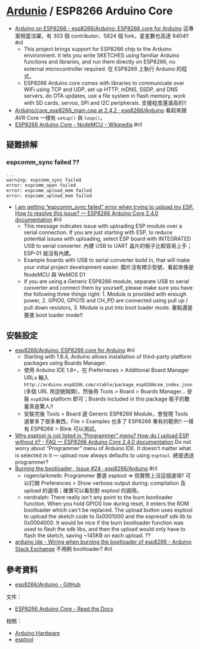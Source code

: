# [Ardunio](arduino.md) / ESP8266 Arduino Core

  - [Arduino on ESP8266 - esp8266/Arduino: ESP8266 core for Arduino](https://github.com/esp8266/Arduino#arduino-on-esp8266) 這專案相當活躍，有 303 個 contributor、5824 個 fork，星星數也高達 8404!! #ril
      - This project brings support for ESP8266 chip to the Arduino environment. It lets you write SKETCHES using familiar Arduino functions and libraries, and run them directly on ESP8266, no external microcontroller required. 在 ESP8266 上執行 Arduino 的程式。
      - ESP8266 Arduino core comes with libraries to communicate over WiFi using TCP and UDP, set up HTTP, mDNS, SSDP, and DNS servers, do OTA updates, use a file system in flash memory, work with SD cards, servos, SPI and I2C peripherals. 支援程度還滿高的!!
  - [Arduino/core\_esp8266\_main\.cpp at 2\.4\.2 · esp8266/Arduino](https://github.com/esp8266/Arduino/blob/2.4.2/cores/esp8266/core_esp8266_main.cpp#L117) 看起來跟 AVR Core 一樣有 `setup()` 與 `loop()`。
  - [ESP8266 Arduino Core - NodeMCU \- Wikipedia](https://en.wikipedia.org/wiki/NodeMCU#ESP8266_Arduino_Core) #ril

## 疑難排解

### espcomm_sync failed ??

```
...
warning: espcomm_sync failed
error: espcomm_open failed
error: espcomm_upload_mem failed
error: espcomm_upload_mem failed
```

  - [I am getting “espcomm\_sync failed” error when trying to upload my ESP\. How to resolve this issue? — ESP8266 Arduino Core 2\.4\.0 documentation](https://arduino-esp8266.readthedocs.io/en/latest/faq/a01-espcomm_sync-failed.html) #ril
      - This message indicates issue with uploading ESP module over a serial connection. If you are just starting with ESP, to reduce potential issues with uploading, select ESP board with INTEGRATED USB to serial converter. 內建 USB to UART 晶片的板子比較容易上手；ESP-01 就沒有內建。
      - Example boards with USB to serial converter build in, that will make your initial project development easier. 圖片沒有標示型號，看起來像是 NodeMCU 與 WeMOS D1
      - If you are using a Generic ESP8266 module, separate USB to serial converter and connect them by yourself, please make sure you have the following three things right: 1. Module is provided with enough power, 2. GPIO0, GPIO15 and CH_PD are connected using pull up / pull down resistors, 3. Module is put into boot loader mode. 重點還是要進 boot loader mode!!

## 安裝設定

  - [esp8266/Arduino: ESP8266 core for Arduino](https://github.com/esp8266/Arduino#installing-with-boards-manager) #ril
      - Starting with 1.6.4, Arduino allows installation of third-party platform packages using Boards Manager.
      - 使用 Arduino IDE 1.8+，在 Preferneces > Additional Board Manager URLs 輪入 `http://arduino.esp8266.com/stable/package_esp8266com_index.json` (多個 URL 用逗號隔開)，然後用 Tools > Board > Boards Manager... 安裝 `esp8266` platform 即可；Boards included in this package 板子的數量真是驚人!!
      - 安裝完後 Tools > Board 選 Generic ESP8266 Module，會發現 Tools 選單多了很多東西，File > Examples 也多了 ESP8266 專有的範例!! 一樣有 ESP8266 > Blink 可以測試。
  - [Why esptool is not listed in “Programmer” menu? How do I upload ESP without it? - FAQ — ESP8266 Arduino Core 2\.4\.0 documentation](https://arduino-esp8266.readthedocs.io/en/latest/faq/readme.html#why-esptool-is-not-listed-in-programmer-menu-how-do-i-upload-esp-without-it) Do not worry about “Programmer” menu of Arduino IDE. It doesn’t matter what is selected in it — upload now always defaults to using `esptool`. 總是透過 programmer?
  - [Burning the bootloader · Issue \#24 · esp8266/Arduino](https://github.com/esp8266/Arduino/issues/24) #ril
      - rogerclarkmelb: Programmer 要選 esptool => 但實際上沒這個選項? 可以打開 Preferences > Show verbose output during: compilation 及 upload 的選項；確實可以看到對 esptool 的調用。
      - nerdralph: There really isn't any point to the burn bootloader function. When you hold GPIO0 low during reset, it enters the ROM bootloader which can't be replaced. The upload button uses esptool to upload the sketch code to 0x0001000 and the espressif sdk lib to 0x0004000. It would be nice if the burn bootloader function was used to flash the sdk libs, and then the upload would only have to flash the sketch, saving ~145KB on each upload. ??
  - [arduino ide \- Wiring when burning the bootloader of esp8266 \- Arduino Stack Exchange](https://arduino.stackexchange.com/questions/45717/) 不用刷 bootloader? #ril

## 參考資料

  - [esp8266/Arduino - GitHub](https://github.com/esp8266/Arduino)

文件：

  - [ESP8266 Arduino Core - Read the Docs](https://arduino-esp8266.readthedocs.io/en/latest/)

相關：

  - [Arduino Hardware](arduino-hardware.md)
  - [esptool](esptool.md)
